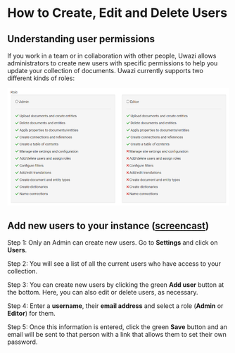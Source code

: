 # How to Create, Edit and Delete Users

## Understanding user permissions

If you work in a team or in collaboration with other people, Uwazi allows administrators to create new users with specific permissions to help you update your collection of documents. Uwazi currently supports two different kinds of roles:

![image alt text](images/image_3.png)

## Add new users to your instance ([screencast](https://drive.google.com/open?id=12Z-HtNoPU2vcS80CG30496ECAL5vEJI3))

Step 1: Only an Admin can create new users. Go to **Settings** and click on **Users**.

Step 2: You will see a list of all the current users who have access to your collection.

Step 3: You can create new users by clicking the green **Add user** button at the bottom. Here, you can also edit or delete users, as necessary.

Step 4: Enter a **username**, their **email address** and select a role (**Admin** or **Editor**) for them.

Step 5: Once this information is entered, click the green **Save** button and an email will be sent to that person with a link that allows them to set their own password.

